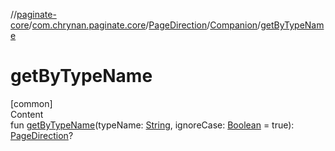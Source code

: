 //[paginate-core](../../../../index.md)/[com.chrynan.paginate.core](../../index.md)/[PageDirection](../index.md)/[Companion](index.md)/[getByTypeName](get-by-type-name.md)



# getByTypeName  
[common]  
Content  
fun [getByTypeName](get-by-type-name.md)(typeName: [String](https://kotlinlang.org/api/latest/jvm/stdlib/kotlin/-string/index.html), ignoreCase: [Boolean](https://kotlinlang.org/api/latest/jvm/stdlib/kotlin/-boolean/index.html) = true): [PageDirection](../index.md)?  



